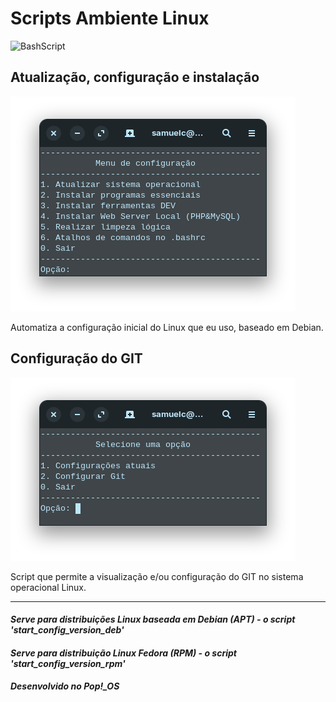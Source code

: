 # Scripts Ambiente Linux
![BashScript](https://img.shields.io/badge/bash%20script-0101?style=flat&logo=gnubash&logoColor=%23FFFFFF&labelColor=%23000000)

## Atualização, configuração e instalação

![preview](./.github/start-config-deb.png)

Automatiza a configuração inicial do Linux que eu uso, baseado em Debian.

## Configuração do GIT
![preview](./.github/git-config.png)

Script que permite a visualização e/ou configuração do GIT no sistema operacional Linux.

----
#### *Serve para distribuições Linux baseada em Debian (APT) - o script 'start_config_version_deb'*
#### *Serve para distribuição Linux Fedora (RPM) - o script 'start_config_version_rpm'*
#### *Desenvolvido no Pop!_OS*
